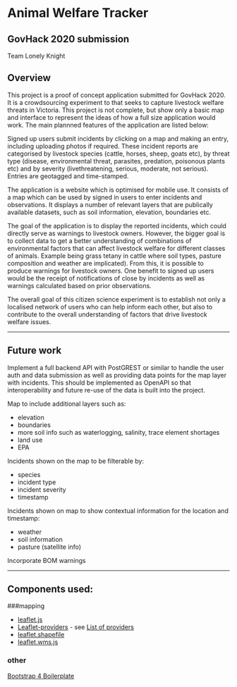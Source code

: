 # Animal Welfare Tracker 

## GovHack 2020 submission
Team Lonely Knight

## Overview
This project is a proof of concept application submitted for GovHack 2020. It is a crowdsourcing experiment to that seeks to capture livestock welfare threats in Victoria. This project is not complete, but show only a basic map and interface to represent the ideas of how a full size application would work. The main plannned features of the application are listed below:

Signed up users submit incidents by clicking on a map and making an entry, including uploading photos if required. These incident reports are categorised by livestock species (cattle, horses, sheep, goats etc), by threat type (disease, environmental threat, parasites, predation, poisonous plants etc) and by severity (livethreatening, serious, moderate, not serious). Entries are geotagged and time-stamped.

The application is a website which is optimised for mobile use. It consists of a map which can be used by signed in users to enter incidents and observations. It displays a number of relevant layers that are publically available datasets, such as soil information, elevation, boundaries etc. 

The goal of the application is to display the reported incidents, which could directly serve as warnings to livestock owners. However, the bigger goal is to collect data to get a better understanding of combinations of environmental factors that can affect livestock welfare for different classes of animals. Example being grass tetany in cattle where soil types, pasture composition and weather are implicated). From this, it is possible to produce warnings for livestock owners. One benefit to signed up users would be the receipt of notifications of close by incidents as well as warnings calculated based on prior observations.

The overall goal of this citizen science experiment is to establish not only a localised network of users who can help inform each other, but also to contribute to the overall understanding of factors that drive livestock welfare issues.

---------------------------------------------------------

## Future work
Implement a full backend API with PostGREST or similar to handle the user auth and data submission as well as providing data points for the map layer with incidents. This should be implemented as OpenAPI so that interoperability and future re-use of the data is built into the project.

Map to include additional layers such as:
- elevation
- boundaries
- more soil info such as waterlogging, salinity, trace element shortages
- land use
- EPA 

Incidents shown on the map to be filterable by:
- species
- incident type
- incident severity
- timestamp

Incidents shown on map to show contextual information for the location and timestamp:
- weather 
- soil information
- pasture (satellite info)

Incorporate BOM warnings

-------------------------------------------------

## Components used:
###mapping
- [leaflet.js](https://leafletjs.com/)
- [Leaflet-providers](https://github.com/leaflet-extras/leaflet-providers) - see [List of providers](http://leaflet-extras.github.io/leaflet-providers/preview/index.html)
- [leaflet.shapefile](https://github.com/calvinmetcalf/leaflet.shapefile)
- [leaflet.wms.js](https://github.com/heigeo/leaflet.wms)


### other
[Bootstrap 4 Boilerplate](https://github.com/tomcatbuzz/Bootstrap-4-Boilerplate)

